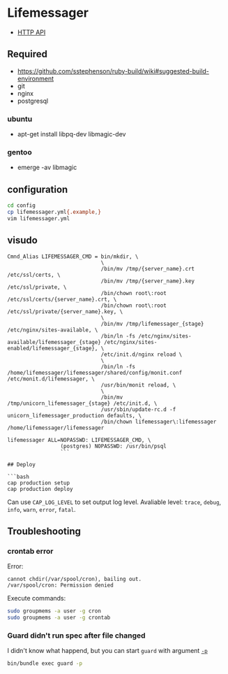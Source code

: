 # Lifemessager

* [HTTP API](http://docs.lifemessager.apiary.io/)

## Required

* https://github.com/sstephenson/ruby-build/wiki#suggested-build-environment
* git
* nginx
* postgresql

### ubuntu

* apt-get install libpq-dev libmagic-dev

### gentoo

* emerge -av libmagic

## configuration

```bash
cd config
cp lifemessager.yml{.example,}
vim lifemessager.yml
```

## visudo

```visudo
Cmnd_Alias LIFEMESSAGER_CMD = bin/mkdir, \
                              \
                              /bin/mv /tmp/{server_name}.crt /etc/ssl/certs, \
                              /bin/mv /tmp/{server_name}.key /etc/ssl/private, \
                              /bin/chown root\:root /etc/ssl/certs/{server_name}.crt, \
                              /bin/chown root\:root /etc/ssl/private/{server_name}.key, \
                              \
                              /bin/mv /tmp/lifemessager_{stage} /etc/nginx/sites-available, \
                              /bin/ln -fs /etc/nginx/sites-available/lifemessager_{stage} /etc/nginx/sites-enabled/lifemessager_{stage}, \
                              /etc/init.d/nginx reload \
                              \
                              /bin/ln -fs /home/lifemessager/lifemessager/shared/config/monit.conf /etc/monit.d/lifemessager, \
                              /usr/bin/monit reload, \
                              \
                              /bin/mv /tmp/unicorn_lifemessager_{stage} /etc/init.d, \
                              /usr/sbin/update-rc.d -f unicorn_lifemessager_production defaults, \
                              /bin/chown lifemessager\:lifemessager /home/lifemessager/lifemessager

lifemessager ALL=NOPASSWD: LIFEMESSAGER_CMD, \
                 (postgres) NOPASSWD: /usr/bin/psql
                 ```

## Deploy

```bash
cap production setup
cap production deploy
```

Can use `CAP_LOG_LEVEL` to set output log level. Avaliable level: `trace`, `debug`, `info`, `warn`, `error`, `fatal`.

## Troubleshooting

### crontab error

Error:

```
cannot chdir(/var/spool/cron), bailing out.
/var/spool/cron: Permission denied
```

Execute commands:

```bash
sudo groupmems -a user -g cron
sudo groupmems -a user -g crontab
```

### Guard didn't run spec after file changed

I didn't know what happend, but you can start `guard` with argument [`-p`](https://github.com/guard/guard#-p--force-polling-option)

```bash
bin/bundle exec guard -p
```

